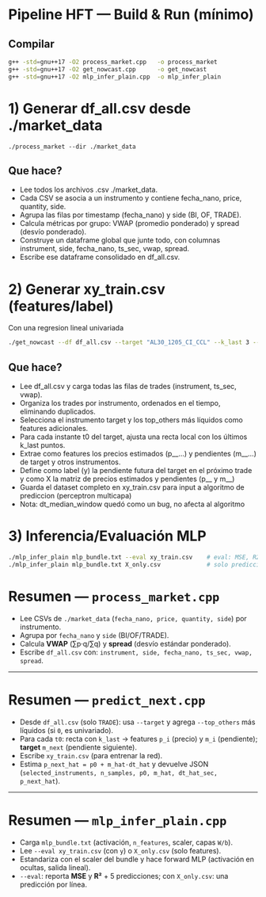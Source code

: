 # Pipeline HFT — Build & Run (mínimo)

## Compilar
```bash
g++ -std=gnu++17 -O2 process_market.cpp   -o process_market
g++ -std=gnu++17 -O2 get_nowcast.cpp      -o get_nowcast
g++ -std=gnu++17 -O2 mlp_infer_plain.cpp  -o mlp_infer_plain
```

# 1) Generar df_all.csv desde ./market_data
```
./process_market --dir ./market_data
```

## Que hace?

- Lee todos los archivos .csv ./market_data.
- Cada CSV se asocia a un instrumento y contiene fecha_nano, price, quantity, side.
- Agrupa las filas por timestamp (fecha_nano) y side (BI, OF, TRADE).
- Calcula métricas por grupo: VWAP (promedio ponderado) y spread (desvío ponderado).
- Construye un dataframe global que junte todo, con columnas instrument, side, fecha_nano, ts_sec, vwap, spread.
- Escribe ese dataframe consolidado en df_all.csv.

# 2) Generar xy_train.csv (features/label)
Con una regresion lineal univariada
```bash
./get_nowcast --df df_all.csv --target "AL30_1205_CI_CCL" --k_last 3 --top_others 4 --dt_median_window 20 --xy_out xy_train.csv
```

## Que hace?

- Lee df_all.csv y carga todas las filas de trades (instrument, ts_sec, vwap).
- Organiza los trades por instrumento, ordenados en el tiempo, eliminando duplicados.
- Selecciona el instrumento target y los top_others más líquidos como features adicionales.
- Para cada instante t0 del target, ajusta una recta local con los últimos k_last puntos.
- Extrae como features los precios estimados (p__...) y pendientes (m__...) de target y otros instrumentos.
- Define como label (y) la pendiente futura del target en el próximo trade y como X la matriz de precios estimados y pendientes (p__ y m__)
- Guarda el dataset completo en xy_train.csv para input a algoritmo de prediccion (perceptron multicapa)
- Nota: dt_median_window quedó como un bug, no afecta al algoritmo

# 3) Inferencia/Evaluación MLP
```bash
./mlp_infer_plain mlp_bundle.txt --eval xy_train.csv    # eval: MSE, R2, 5 primeras
./mlp_infer_plain mlp_bundle.txt X_only.csv             # solo predicciones (una por línea)
```


# Resumen — `process_market.cpp`

- Lee CSVs de `./market_data` (`fecha_nano, price, quantity, side`) por instrumento.
- Agrupa por `fecha_nano` y `side` (BI/OF/TRADE).
- Calcula **VWAP** (∑p·q/∑q) y **spread** (desvío estándar ponderado).
- Escribe `df_all.csv` con: `instrument, side, fecha_nano, ts_sec, vwap, spread`.

---

# Resumen — `predict_next.cpp`

- Desde `df_all.csv` (solo `TRADE`): usa `--target` y agrega `--top_others` más líquidos (si `0`, es univariado).
- Para cada `t0`: recta con `k_last` → features `p_i` (precio) y `m_i` (pendiente); **target** `m_next` (pendiente siguiente).
- Escribe `xy_train.csv` (para entrenar la red).
- Estima `p_next_hat = p0 + m_hat·dt_hat` y devuelve JSON (`selected_instruments, n_samples, p0, m_hat, dt_hat_sec, p_next_hat`).

---

# Resumen — `mlp_infer_plain.cpp`

- Carga `mlp_bundle.txt` (activación, `n_features`, scaler, capas `W/b`).
- Lee `--eval xy_train.csv` (con `y`) o `X_only.csv` (solo features).
- Estandariza con el scaler del bundle y hace forward MLP (activación en ocultas, salida lineal).
- `--eval`: reporta **MSE** y **R²** + 5 predicciones; con `X_only.csv`: una predicción por línea.
